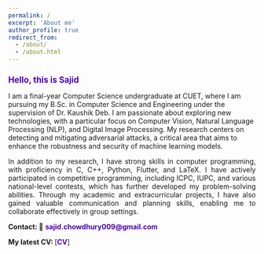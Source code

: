 ```yaml
---
permalink: /
excerpt: 'About me'
author_profile: true
redirect_from:
  - /about/
  - /about.html
---
```

<h1 style="color: #4c00b0; text-align: left; font-size: larger">Hello, this is Sajid</h1>

<!---
<p align="justify">
  <b><font color="red"><h2> (Under Construction)</h2></font></b>
</p>

author_profile: true
redirect_from:
  - /about/
  - /about.html
-->

<!-- --- -->

<p align="justify">

I am a final-year Computer Science undergraduate at CUET, where I am pursuing my B.Sc. in Computer Science and Engineering under the supervision of <a href="https://scholar.google.com/citations?user=du_bCPIAAAAJ&hl=en" target="_blank" style="text-decoration:none;">Dr. Kaushik Deb</a>. I am passionate about exploring new technologies, with a particular focus on Computer Vision, Natural Language Processing (NLP), and Digital Image Processing. My research centers on detecting and mitigating adversarial attacks, a critical area that aims to enhance the robustness and security of machine learning models.
</p> 
 <!---
 I am enthusiastic about Multilingual and Multimodal NLP research. I am interested in exploring how existing resources of resource-rich languages can be effectively utilized to develop multilingual tools focusing on improving efficiency for low/zero-resource languages.
-->

<p align="justify">
In addition to my research, I have strong skills in computer programming, with proficiency in C, C++, Python, Flutter, and LaTeX. I have actively participated in competitive programming, including ICPC, IUPC, and various national-level contests, which has further developed my problem-solving abilities. Through my academic and extracurricular projects, I have also gained valuable communication and planning skills, enabling me to collaborate effectively in group settings.
</p>
 <!---
 Previously, I worked as an Assistant Professor at Chittagong University of Engineering and Technology <a href="https://www.cuet.ac.bd/">(CUET)</a>. While working on academic and extracurricular projects, I develop my skill in C, C++, Python, Java, Php, and Latex. Working on several group projects help me to get communication as well as planning skills. 
-->
<b>Contact: 📧</b> <a href="mailto:{{ author.email }}" target="_blank" style="text-decoration:none; font-weight:bold; color: #4c00b0">sajid.chowdhury009@gmail.com</a>

<b>My latest CV: </b> [<a href="https://drive.google.com/file/d/1Io2HW0OqdyXFOEljpsFTjeg_RLQ1a_EX/view?usp=sharing" target="_blank" style="text-decoration:none; font-weight:bold; color: #4c00b0;">CV</a>]

